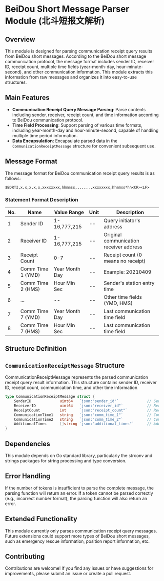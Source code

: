 # BeiDou Short Message Parser Module (北斗短报文解析)

## Overview

This module is designed for parsing communication receipt query results from BeiDou short messages. According to the BeiDou short message communication protocol, the message format includes sender ID, receiver ID, receipt count, multiple time fields (year-month-day, hour-minute-second), and other communication information. This module extracts this information from raw messages and organizes it into easy-to-use structures.

## Main Features

- **Communication Receipt Query Message Parsing**: Parse contents including sender, receiver, receipt count, and time information according to BeiDou communication protocol.
- **Time Field Processing**: Support parsing of various time formats, including year-month-day and hour-minute-second, capable of handling multiple time period information.
- **Data Encapsulation**: Encapsulate parsed data in the `CommunicationReceiptMessage` structure for convenient subsequent use.

## Message Format

The message format for BeiDou communication receipt query results is as follows:

```
$BDRTI,x.x,x.x,x,xxxxxxxx,hhmmss,......,xxxxxxxx,hhmmss*hh<CR><LF>
```

### Statement Format Description

| No. | Name                     | Value Range     | Unit     | Description                            |
|-----|--------------------------|-----------------|----------|----------------------------------------|
| 1   | Sender ID               | 1-16,777,215    | --       | Query initiator's address              |
| 2   | Receiver ID             | 1-16,777,215    | --       | Original communication receiver address |
| 3   | Receipt Count           | 0-7             | --       | Receipt count (0 means no receipt)     |
| 4   | Comm Time 1 (YMD)       | Year Month Day  | --       | Example: 20210409                      |
| 5   | Comm Time 2 (HMS)       | Hour Min Sec    | --       | Sender's station entry time            |
| 6   | ...                     | --              | --       | Other time fields (YMD, HMS)           |
| 7   | Comm Time 7 (YMD)       | Year Month Day  | --       | Last communication time field          |
| 8   | Comm Time 7 (HMS)       | Hour Min Sec    | --       | Last communication time field          |

## Structure Definition

## `CommunicationReceiptMessage` Structure

CommunicationReceiptMessage represents the parsed communication receipt query result information. This structure contains sender ID, receiver ID, receipt count, communication time, and other time information.

```go
type CommunicationReceiptMessage struct {
    SenderID             uint64   `json:"sender_id"`             // Sender ID
    ReceiverID           uint64   `json:"receiver_id"`           // Receiver ID
    ReceiptCount         int      `json:"receipt_count"`         // Receipt count (0-7)
    CommunicationTime1   string   `json:"comm_time_1"`           // Communication time 1 (YMD)
    CommunicationTime2   string   `json:"comm_time_2"`           // Communication time 2 (HMS)
    AdditionalTimes      []string `json:"additional_times"`      // Additional communication times (YMD, HMS)
}
```

## Dependencies

This module depends on Go standard library, particularly the strconv and strings packages for string processing and type conversion.

## Error Handling

If the number of tokens is insufficient to parse the complete message, the parsing function will return an error.
If a token cannot be parsed correctly (e.g., incorrect number format), the parsing function will also return an error.

## Extended Functionality

This module currently only parses communication receipt query messages. Future extensions could support more types of BeiDou short messages, such as emergency rescue information, position report information, etc.

## Contributing

Contributions are welcome! If you find any issues or have suggestions for improvements, please submit an issue or create a pull request.
